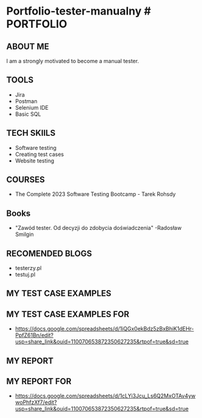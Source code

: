 # Portfolio-tester-manualny # PORTFOLIO
## ABOUT ME
I am a strongly motivated to become a manual tester.
## TOOLS
* Jira
* Postman
* Selenium IDE
* Basic SQL
## TECH SKIILS
* Software testing
* Creating test cases
* Website testing
## COURSES
* The Complete 2023 Software Testing Bootcamp - Tarek Rohsdy
## Books
* "Zawód tester. Od decyzji do zdobycia doświadczenia" -Radosław Smilgin
## RECOMENDED BLOGS
* testerzy.pl
* testuj.pl
## MY TEST CASE EXAMPLES
## MY TEST CASE EXAMPLES FOR 
* https://docs.google.com/spreadsheets/d/1iQGx0ekBdz5zBxBhiK1dEHr-PpfZ61Bn/edit?usp=share_link&ouid=110070653872350627235&rtpof=true&sd=true
## MY REPORT
## MY REPORT FOR 
* https://docs.google.com/spreadsheets/d/1cLYi3Jcu_Ls6Q2MxOTAv4ywwoPhfzXf7/edit?usp=share_link&ouid=110070653872350627235&rtpof=true&sd=true
